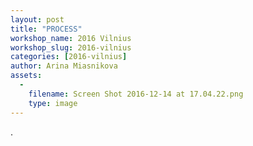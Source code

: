```yaml
---
layout: post
title: "PROCESS"
workshop_name: 2016 Vilnius
workshop_slug: 2016-vilnius
categories: [2016-vilnius]
author: Arina Miasnikova
assets:
  -
    filename: Screen Shot 2016-12-14 at 17.04.22.png
    type: image
---
```

.
